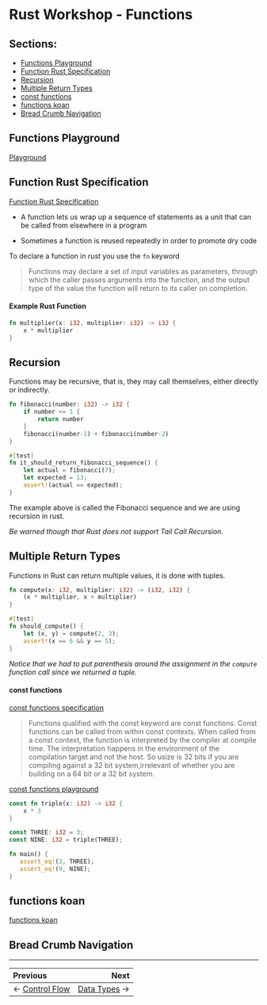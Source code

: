 # Rust Workshop - Functions

## Sections:

* [Functions Playground](#functions-playground)
* [Function Rust Specification](#function-rust-specification)
* [Recursion](#recursion)
* [Multiple Return Types](#multiple-return-types)
* [const functions](#const-functions)
* [functions koan](#functions-koan)
* [Bread Crumb Navigation](#bread-crumb-navigation)

## Functions Playground

[Playground](https://play.rust-lang.org/?version=stable&mode=debug&edition=2018&gist=4e79050b978861a350b0616a6a4b7285)

## Function Rust Specification

[Function Rust Specification](https://doc.rust-lang.org/reference/items/functions.html)

* A function lets us wrap up a sequence of statements as a unit that can be called from elsewhere in a program

* Sometimes a function is reused repeatedly in order to promote dry code

To declare a function in *rust* you use the `fn` keyword

> Functions may declare a set of input variables as parameters, through which the caller passes arguments into the function, and the output type of the value the function will return to its caller on completion.

#### Example Rust Function

```rust
fn multiplier(x: i32, multiplier: i32) -> i32 {
    x * multiplier
}
```

## Recursion

Functions may be recursive, that is, they may call themselves, either directly or indirectly.

```rust
fn fibonacci(number: i32) -> i32 {
    if number <= 1 {
        return number
    }
    fibonacci(number-1) + fibonacci(number-2)
}

#[test]
fn it_should_return_fibonacci_sequence() {
    let actual = fibonacci(7);
    let expected = 13;
    assert!(actual == expected);
}
```

The example above is called the Fibonacci sequence and we are using recursion in rust.

*Be warned though that Rust does not support Tail Call Recursion.*

## Multiple Return Types

Functions in Rust can return multiple values, it is done with tuples.

```rust
fn compute(x: i32, multiplier: i32) -> (i32, i32) {
    (x * multiplier, x + multiplier)
}

#[test]
fn should_compute() {
    let (x, y) = compute(2, 3);
    assert!(x == 6 && y == 5);
}
```

*Notice that we had to put parenthesis around the assignment in the `compute` function call since we returned a tuple.*

#### const functions

[const functions specification](https://doc.rust-lang.org/reference/items/functions.html#const-functions)

> Functions qualified with the const keyword are const functions. Const functions can be called from within const contexts. When called from a const context, the function is interpreted by the compiler at compile time. The interpretation happens in the environment of the compilation target and not the host. So usize is 32 bits if you are compiling against a 32 bit system,irrelevant of whether you are building on a 64 bit or a 32 bit system.

[const functions playground](https://play.rust-lang.org/?version=stable&mode=debug&edition=2018&gist=09b23233bb92e44373e7b48894cbdd5e)

```rust
const fn triple(x: i32) -> i32 {
    x * 3
}

const THREE: i32 = 3;
const NINE: i32 = triple(THREE);

fn main() {
   assert_eq!(3, THREE);
   assert_eq!(9, NINE);
}
```

## functions koan

[functions koan](../koans/src/functions.rs)

## Bread Crumb Navigation
_________________________

Previous | Next
:------- | ---:
← [Control Flow](./control_flow.md) | [Data Types](./data_types.md) →
